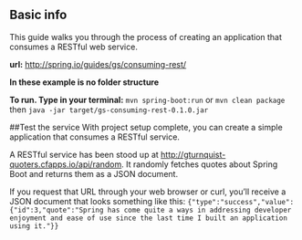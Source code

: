 ## Basic info

This guide walks you through the process of creating an application that consumes a RESTful web service.

**url:** http://spring.io/guides/gs/consuming-rest/

**In these example is no folder structure**

**To run. Type in your terminal:** ```mvn spring-boot:run``` or ```mvn clean package``` then ```java -jar target/gs-consuming-rest-0.1.0.jar```


##Test the service
With project setup complete, you can create a simple application that consumes a RESTful service.

A RESTful service has been stood up at http://gturnquist-quoters.cfapps.io/api/random. It randomly fetches quotes about Spring Boot and returns them as a JSON document.

If you request that URL through your web browser or curl, you’ll receive a JSON document that looks something like this:
 ```{"type":"success","value":{"id":3,"quote":"Spring has come quite a ways in addressing developer enjoyment and ease of use since the last time I built an application using it."}}```
